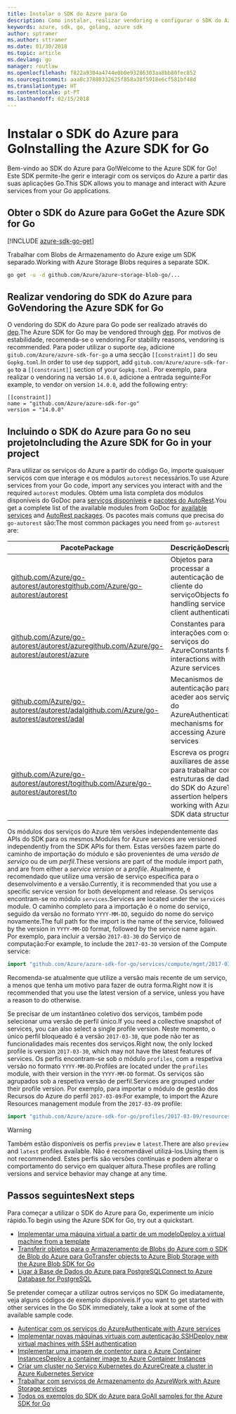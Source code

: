 ```yaml
---
title: Instalar o SDK do Azure para Go
description: Como instalar, realizar vendoring e configurar o SDK do Azure para Go.
keywords: azure, sdk, go, golang, azure sdk
author: sptramer
ms.author: sttramer
ms.date: 01/30/2018
ms.topic: article
ms.devlang: go
manager: routlaw
ms.openlocfilehash: f822a9304a4744e0b0e93286303aa8bb80fec852
ms.sourcegitcommit: aaa8c37880332625f858a38f5918e6cf581bf48d
ms.translationtype: HT
ms.contentlocale: pt-PT
ms.lasthandoff: 02/15/2018
---
```

# <a name="installing-the-azure-sdk-for-go"></a><span data-ttu-id="4f07e-104">Instalar o SDK do Azure para Go</span><span class="sxs-lookup"><span data-stu-id="4f07e-104">Installing the Azure SDK for Go</span></span>

<span data-ttu-id="4f07e-105">Bem-vindo ao SDK do Azure para Go!</span><span class="sxs-lookup"><span data-stu-id="4f07e-105">Welcome to the Azure SDK for Go!</span></span> <span data-ttu-id="4f07e-106">Este SDK permite-lhe gerir e interagir com os serviços do Azure a partir das suas aplicações Go.</span><span class="sxs-lookup"><span data-stu-id="4f07e-106">This SDK allows you to manage and interact with Azure services from your Go applications.</span></span>

## <a name="get-the-azure-sdk-for-go"></a><span data-ttu-id="4f07e-107">Obter o SDK do Azure para Go</span><span class="sxs-lookup"><span data-stu-id="4f07e-107">Get the Azure SDK for Go</span></span>

[!INCLUDE [azure-sdk-go-get](includes/azure-sdk-go-get.md)]

<span data-ttu-id="4f07e-108">Trabalhar com Blobs de Armazenamento do Azure exige um SDK separado.</span><span class="sxs-lookup"><span data-stu-id="4f07e-108">Working with Azure Storage Blobs requires a separate SDK.</span></span>

```bash
go get -u -d github.com/Azure/azure-storage-blob-go/...
```

## <a name="vendoring-the-azure-sdk-for-go"></a><span data-ttu-id="4f07e-109">Realizar vendoring do SDK do Azure para Go</span><span class="sxs-lookup"><span data-stu-id="4f07e-109">Vendoring the Azure SDK for Go</span></span>

<span data-ttu-id="4f07e-110">O vendoring do SDK do Azure para Go pode ser realizado através do [dep](https://github.com/golang/dep).</span><span class="sxs-lookup"><span data-stu-id="4f07e-110">The Azure SDK for Go may be vendored through [dep](https://github.com/golang/dep).</span></span> <span data-ttu-id="4f07e-111">Por motivos de estabilidade, recomenda-se o vendoring.</span><span class="sxs-lookup"><span data-stu-id="4f07e-111">For stability reasons, vendoring is recommended.</span></span> <span data-ttu-id="4f07e-112">Para poder utilizar o suporte `dep`, adicione `gitub.com/Azure/azure-sdk-for-go` a uma secção `[[constraint]]` do seu `Gopkg.toml`.</span><span class="sxs-lookup"><span data-stu-id="4f07e-112">In order to use `dep` support, add `gitub.com/Azure/azure-sdk-for-go` to a `[[constraint]]` section of your `Gopkg.toml`.</span></span> <span data-ttu-id="4f07e-113">Por exemplo, para realizar o vendoring na versão `14.0.0`, adicione a entrada seguinte:</span><span class="sxs-lookup"><span data-stu-id="4f07e-113">For example, to vendor on version `14.0.0`, add the following entry:</span></span>

```
[[constraint]]
name = "github.com/Azure/azure-sdk-for-go"
version = "14.0.0"
```

## <a name="including-the-azure-sdk-for-go-in-your-project"></a><span data-ttu-id="4f07e-114">Incluindo o SDK do Azure para Go no seu projeto</span><span class="sxs-lookup"><span data-stu-id="4f07e-114">Including the Azure SDK for Go in your project</span></span>

<span data-ttu-id="4f07e-115">Para utilizar os serviços do Azure a partir do código Go, importe quaisquer serviços com que interage e os módulos `autorest` necessários.</span><span class="sxs-lookup"><span data-stu-id="4f07e-115">To use Azure services from your Go code, import any services you interact with and the required `autorest` modules.</span></span>
<span data-ttu-id="4f07e-116">Obtém uma lista completa dos módulos disponíveis do GoDoc para [serviços disponíveis](https://godoc.org/github.com/Azure/azure-sdk-for-go) e [pacotes do AutoRest](https://godoc.org/github.com/Azure/go-autorest).</span><span class="sxs-lookup"><span data-stu-id="4f07e-116">You get a complete list of the available modules from GoDoc for [available services](https://godoc.org/github.com/Azure/azure-sdk-for-go) and [AutoRest packages](https://godoc.org/github.com/Azure/go-autorest).</span></span> <span data-ttu-id="4f07e-117">Os pacotes mais comuns que precisa do `go-autorest` são:</span><span class="sxs-lookup"><span data-stu-id="4f07e-117">The most common packages you need from `go-autorest` are:</span></span>

| <span data-ttu-id="4f07e-118">Pacote</span><span class="sxs-lookup"><span data-stu-id="4f07e-118">Package</span></span> | <span data-ttu-id="4f07e-119">Descrição</span><span class="sxs-lookup"><span data-stu-id="4f07e-119">Description</span></span> |
|---------|-------------|
| <span data-ttu-id="4f07e-120">[github.com/Azure/go-autorest/autorest][autorest]</span><span class="sxs-lookup"><span data-stu-id="4f07e-120">[github.com/Azure/go-autorest/autorest][autorest]</span></span> | <span data-ttu-id="4f07e-121">Objetos para processar a autenticação de cliente do serviço</span><span class="sxs-lookup"><span data-stu-id="4f07e-121">Objects for handling service client authentication</span></span> |
| <span data-ttu-id="4f07e-122">[github.com/Azure/go-autorest/autorest/azure][autorest/azure]</span><span class="sxs-lookup"><span data-stu-id="4f07e-122">[github.com/Azure/go-autorest/autorest/azure][autorest/azure]</span></span> | <span data-ttu-id="4f07e-123">Constantes para interações com os serviços do Azure</span><span class="sxs-lookup"><span data-stu-id="4f07e-123">Constants for interactions with Azure services</span></span> |
| <span data-ttu-id="4f07e-124">[github.com/Azure/go-autorest/autorest/adal][autorest/adal]</span><span class="sxs-lookup"><span data-stu-id="4f07e-124">[github.com/Azure/go-autorest/autorest/adal][autorest/adal]</span></span> | <span data-ttu-id="4f07e-125">Mecanismos de autenticação para aceder aos serviços do Azure</span><span class="sxs-lookup"><span data-stu-id="4f07e-125">Authentication mechanisms for accessing Azure services</span></span> |
| <span data-ttu-id="4f07e-126">[github.com/Azure/go-autorest/autorest/to][autorest/to]</span><span class="sxs-lookup"><span data-stu-id="4f07e-126">[github.com/Azure/go-autorest/autorest/to][autorest/to]</span></span> | <span data-ttu-id="4f07e-127">Escreva os programas auxiliares de asserção para trabalhar com estruturas de dados do SDK do Azure</span><span class="sxs-lookup"><span data-stu-id="4f07e-127">Type assertion helpers for working with Azure SDK data structures</span></span> |

[autorest]: https://godoc.org/github.com/Azure/go-autorest/autorest
[autorest/azure]: https://godoc.org/github.com/Azure/go-autorest/autorest/azure
[autorest/adal]: https://godoc.org/github.com/Azure/go-autorest/autorest/adal
[autorest/to]: https://godoc.org/github.com/Azure/go-autorest/autorest/to

<span data-ttu-id="4f07e-128">Os módulos dos serviços do Azure têm versões independentemente das APIs do SDK para os mesmos.</span><span class="sxs-lookup"><span data-stu-id="4f07e-128">Modules for Azure services are versioned independently from the SDK APIs for them.</span></span> <span data-ttu-id="4f07e-129">Estas versões fazem parte do caminho de importação do módulo e são provenientes de uma _versão de serviço_ ou de um _perfil_.</span><span class="sxs-lookup"><span data-stu-id="4f07e-129">These versions are part of the module import path, and are from either a _service version_ or a _profile_.</span></span> <span data-ttu-id="4f07e-130">Atualmente, é recomendado que utilize uma versão de serviço específica para o desenvolvimento e a versão.</span><span class="sxs-lookup"><span data-stu-id="4f07e-130">Currently, it is recommended that you use a specific service version for both development and release.</span></span> <span data-ttu-id="4f07e-131">Os serviços encontram-se no módulo `services`.</span><span class="sxs-lookup"><span data-stu-id="4f07e-131">Services are located under the `services` module.</span></span> <span data-ttu-id="4f07e-132">O caminho completo para a importação é o nome do serviço, seguido da versão no formato `YYYY-MM-DD`, seguido do nome do serviço novamente.</span><span class="sxs-lookup"><span data-stu-id="4f07e-132">The full path for the import is the name of the service, followed by the version in `YYYY-MM-DD` format, followed by the service name again.</span></span> <span data-ttu-id="4f07e-133">Por exemplo, para incluir a versão `2017-03-30` do Serviço de computação:</span><span class="sxs-lookup"><span data-stu-id="4f07e-133">For example, to include the `2017-03-30` version of the Compute service:</span></span>

```go
import "github.com/Azure/azure-sdk-for-go/services/compute/mgmt/2017-03-30/compute"
```

<span data-ttu-id="4f07e-134">Recomenda-se atualmente que utilize a versão mais recente de um serviço, a menos que tenha um motivo para fazer de outra forma.</span><span class="sxs-lookup"><span data-stu-id="4f07e-134">Right now it is recommended that you use the latest version of a service, unless you have a reason to do otherwise.</span></span>

<span data-ttu-id="4f07e-135">Se precisar de um instantâneo coletivo dos serviços, também pode selecionar uma versão de perfil único.</span><span class="sxs-lookup"><span data-stu-id="4f07e-135">If you need a collective snapshot of services, you can also select a single profile version.</span></span> <span data-ttu-id="4f07e-136">Neste momento, o único perfil bloqueado é a versão `2017-03-30`, que pode não ter as funcionalidades mais recentes dos serviços.</span><span class="sxs-lookup"><span data-stu-id="4f07e-136">Right now, the only locked profile is version `2017-03-30`, which may not have the latest features of services.</span></span> <span data-ttu-id="4f07e-137">Os perfis encontram-se sob o módulo `profiles`, com a respetiva versão no formato `YYYY-MM-DD`.</span><span class="sxs-lookup"><span data-stu-id="4f07e-137">Profiles are located under the `profiles` module, with their version in the `YYYY-MM-DD` format.</span></span> <span data-ttu-id="4f07e-138">Os serviços são agrupados sob a respetiva versão de perfil.</span><span class="sxs-lookup"><span data-stu-id="4f07e-138">Services are grouped under their profile version.</span></span> <span data-ttu-id="4f07e-139">Por exemplo, para importar o módulo de gestão dos Recursos do Azure do perfil `2017-03-09`:</span><span class="sxs-lookup"><span data-stu-id="4f07e-139">For example, to import the Azure Resources management module from the `2017-03-09` profile:</span></span>

```go
import "github.com/Azure/azure-sdk-for-go/profiles/2017-03-09/resources/mgmt/resources"
```

> [!WARNING]
> <span data-ttu-id="4f07e-140">Também estão disponíveis os perfis `preview` e `latest`.</span><span class="sxs-lookup"><span data-stu-id="4f07e-140">There are also `preview` and `latest` profiles available.</span></span> <span data-ttu-id="4f07e-141">Não é recomendável utilizá-los.</span><span class="sxs-lookup"><span data-stu-id="4f07e-141">Using them is not recommended.</span></span> <span data-ttu-id="4f07e-142">Estes perfis são versões contínuas e podem alterar o comportamento do serviço em qualquer altura.</span><span class="sxs-lookup"><span data-stu-id="4f07e-142">These profiles are rolling versions and service behavior may change at any time.</span></span>

## <a name="next-steps"></a><span data-ttu-id="4f07e-143">Passos seguintes</span><span class="sxs-lookup"><span data-stu-id="4f07e-143">Next steps</span></span>

<span data-ttu-id="4f07e-144">Para começar a utilizar o SDK do Azure para Go, experimente um início rápido.</span><span class="sxs-lookup"><span data-stu-id="4f07e-144">To begin using the Azure SDK for Go, try out a quickstart.</span></span>

* [<span data-ttu-id="4f07e-145">Implementar uma máquina virtual a partir de um modelo</span><span class="sxs-lookup"><span data-stu-id="4f07e-145">Deploy a virtual machine from a template</span></span>](azure-sdk-go-qs-vm.md)
* [<span data-ttu-id="4f07e-146">Transferir objetos para o Armazenamento de Blobs do Azure com o SDK de Blob do Azure para Go</span><span class="sxs-lookup"><span data-stu-id="4f07e-146">Transfer objects to Azure Blob Storage with the Azure Blob SDK for Go</span></span>](/azure/storage/blobs/storage-quickstart-blobs-go?toc=%2fgo%2fazure%2ftoc.json)
* [<span data-ttu-id="4f07e-147">Ligar à Base de Dados do Azure para PostgreSQL</span><span class="sxs-lookup"><span data-stu-id="4f07e-147">Connect to Azure Database for PostgreSQL</span></span>](/azure/postgresql/connect-go?toc=%2fgo%2fazure%2ftoc.json)

<span data-ttu-id="4f07e-148">Se pretender começar a utilizar outros serviços no SDK Go imediatamente, veja alguns códigos de exemplo disponíveis.</span><span class="sxs-lookup"><span data-stu-id="4f07e-148">If you want to get started with other services in the Go SDK immediately, take a look at some of the available sample code.</span></span>

* [<span data-ttu-id="4f07e-149">Autenticar com os serviços do Azure</span><span class="sxs-lookup"><span data-stu-id="4f07e-149">Authenticate with Azure services</span></span>](https://github.com/Azure-Samples/azure-sdk-for-go-samples/tree/master/iam)
* [<span data-ttu-id="4f07e-150">Implementar novas máquinas virtuais com autenticação SSH</span><span class="sxs-lookup"><span data-stu-id="4f07e-150">Deploy new virtual machines with SSH authentication</span></span>](https://github.com/Azure-Samples/azure-sdk-for-go-samples/tree/master/compute)
* [<span data-ttu-id="4f07e-151">Implementar uma imagem de contentor para o Azure Container Instances</span><span class="sxs-lookup"><span data-stu-id="4f07e-151">Deploy a container image to Azure Container Instances</span></span>](https://github.com/Azure-Samples/azure-sdk-for-go-samples/tree/master/containerinstance)
* [<span data-ttu-id="4f07e-152">Criar um cluster no Serviço Kubernetes do Azure</span><span class="sxs-lookup"><span data-stu-id="4f07e-152">Create a cluster in Azure Kubernetes Service</span></span>](https://github.com/Azure-Samples/azure-sdk-for-go-samples/tree/master/containerservice)
* [<span data-ttu-id="4f07e-153">Trabalhar com serviços de Armazenamento do Azure</span><span class="sxs-lookup"><span data-stu-id="4f07e-153">Work with Azure Storage services</span></span>](https://github.com/Azure-Samples/azure-sdk-for-go-samples/tree/master/storage)
* [<span data-ttu-id="4f07e-154">Todos os exemplos do SDK do Azure para Go</span><span class="sxs-lookup"><span data-stu-id="4f07e-154">All samples for the Azure SDK for Go</span></span>](https://github.com/azure-samples/azure-sdk-for-go-samples)
